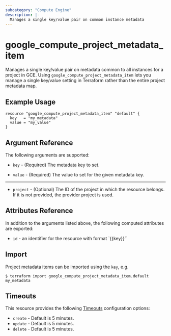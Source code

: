```yaml
---
subcategory: "Compute Engine"
description: |-
  Manages a single key/value pair on common instance metadata
---
```


# google\_compute\_project\_metadata\_item

Manages a single key/value pair on metadata common to all instances for
a project in GCE. Using `google_compute_project_metadata_item` lets you
manage a single key/value setting in Terraform rather than the entire
project metadata map.

## Example Usage

```hcl
resource "google_compute_project_metadata_item" "default" {
  key   = "my_metadata"
  value = "my_value"
}
```

## Argument Reference

The following arguments are supported:

* `key` - (Required) The metadata key to set.

* `value` - (Required) The value to set for the given metadata key.

- - -

* `project` - (Optional) The ID of the project in which the resource belongs. If it
    is not provided, the provider project is used.

## Attributes Reference

In addition to the arguments listed above, the following computed attributes are exported:

* `id` - an identifier for the resource with format `{{key}}``

## Import

Project metadata items can be imported using the `key`, e.g.

```
$ terraform import google_compute_project_metadata_item.default my_metadata
```

## Timeouts

This resource provides the following
[Timeouts](/docs/configuration/resources.html#timeouts) configuration options:

- `create` - Default is 5 minutes.
- `update` - Default is 5 minutes.
- `delete` - Default is 5 minutes.
